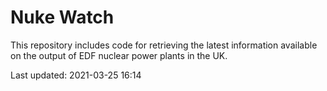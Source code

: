 # Nuke Watch

This repository includes code for retrieving the latest information available on the output of EDF nuclear power plants in the UK.

Last updated: 2021-03-25 16:14